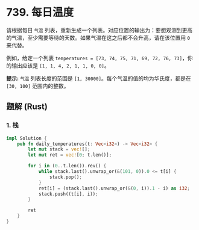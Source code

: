 # 739. 每日温度
请根据每日 `气温` 列表，重新生成一个列表。对应位置的输出为：要想观测到更高的气温，至少需要等待的天数。如果气温在这之后都不会升高，请在该位置用 `0` 来代替。

例如，给定一个列表 `temperatures = [73, 74, 75, 71, 69, 72, 76, 73]`，你的输出应该是 `[1, 1, 4, 2, 1, 1, 0, 0]`。

**提示:** `气温` 列表长度的范围是 `[1, 30000]`。每个气温的值的均为华氏度，都是在 `[30, 100]` 范围内的整数。

## 题解 (Rust)

### 1. 栈
```Rust
impl Solution {
    pub fn daily_temperatures(t: Vec<i32>) -> Vec<i32> {
        let mut stack = vec![];
        let mut ret = vec![0; t.len()];

        for i in (0..t.len()).rev() {
            while stack.last().unwrap_or(&(101, 0)).0 <= t[i] {
                stack.pop();
            }
            ret[i] = (stack.last().unwrap_or(&(0, i)).1 - i) as i32;
            stack.push((t[i], i));
        }

        ret
    }
}
```
